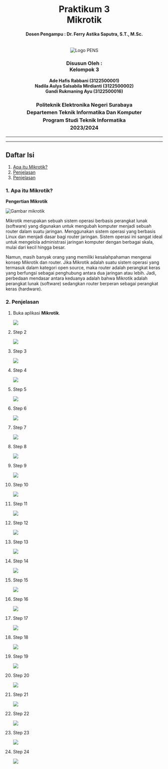 <div align="center">
  <h1 style="text-align: center;font-weight: bold">Praktikum 3<br>Mikrotik</h1>
  <h4 style="text-align: center;">Dosen Pengampu : Dr. Ferry Astika Saputra, S.T., M.Sc.</h4>
</div>
<br />
<div align="center">
  <img src="https://upload.wikimedia.org/wikipedia/id/4/44/Logo_PENS.png" alt="Logo PENS">
  <h3 style="text-align: center;">Disusun Oleh : <br>Kelompok 3</h3>
  <p style="text-align: center;">
    <strong>Ade Hafis Rabbani (3122500001)</strong><br>
    <strong>Nadila Aulya Salsabila Mirdianti (3122500002)</strong><br>
    <strong>Gandi Rukmaning Ayu (3122500016)</strong>
  </p>
  
  <h3 style="text-align: center;line-height: 1.5">Politeknik Elektronika Negeri Surabaya<br>Departemen Teknik Informatika Dan Komputer<br>Program Studi Teknik Informatika<br>2023/2024</h3>
  <hr><hr>
</div>

## Daftar Isi

1. [Apa itu Mikrotik?](#1-apa-itu-mikrotik?-)
2. [Penjelasan](#2-penjelasan-)
3. [Penjelasan](#3-penjelasan-)


### 1. Apa itu Mikrotik?
**Pengertian Mikrotik**

![Gambar mikrotik](images/mikrotik.png)

Mikrotik merupakan sebuah sistem operasi berbasis perangkat lunak (software) yang digunakan untuk mengubah komputer menjadi sebuah router dalam suatu jaringan. Menggunakan sistem operasi yang berbasis Linux dan menjadi dasar bagi router jaringan. Sistem operasi ini sangat ideal untuk mengelola administrasi jaringan komputer dengan berbagai skala, mulai dari kecil hingga besar.

Namun, masih banyak orang yang memiliki kesalahpahaman mengenai konsep Mikrotik dan router. Jika Mikrotik adalah suatu sistem operasi yang termasuk dalam kategori open source, maka router adalah perangkat keras yang berfungsi sebagai penghubung antara dua jaringan atau lebih. Jadi, perbedaan mendasar antara keduanya adalah bahwa Mikrotik adalah perangkat lunak (software) sedangkan router berperan sebagai perangkat keras (hardware).


### 2. Penjelasan
1. Buka aplikasi **Mikrotik**.

   ![](images/Aspose.Words.e04077e7-aee8-44ef-a14f-38cb7e48fb94.001.png)

2. Step 2

   ![](images/1.jpg)

3. Step 3

   ![](images/3.jpg)

4. Step 4

   ![](images/4.jpg)

5. Step 5

   ![](images/5.jpg)

6. Step 6

   ![](images/6.jpg)

7. Step 7

   ![](images/7.jpg)

8. Step 8

   ![](images/8.jpg)

9. Step 9

   ![](images/9.jpg)

10. Step 10

    ![](images/10.jpg)

11. Step 11

    ![](images/11.jpg)

12. Step 12

    ![](images/12.jpg)

13. Step 13

    ![](images/13.jpg)

14. Step 14

    ![](images/14.jpg)

15. Step 15

    ![](images/15.jpg)

16. Step 16

    ![](images/16.jpg)

17. Step 17

    ![](images/17.jpg)

18. Step 18

    ![](images/18.jpg)

19. Step 19

    ![](images/19.jpg)

20. Step 20

    ![](images/20.jpg)

21. Step 21

    ![](images/21.jpg)

22. Step 22

    ![](images/22.jpg)

23. Step 23

    ![](images/23.jpg)

24. Step 24

    ![](images/24.jpg)
